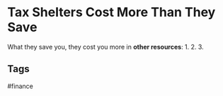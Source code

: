 # Tax Shelters Cost More Than They Save 

What they save you, they cost you more in **other resources**:
1.
2.
3.

## Tags
#finance
